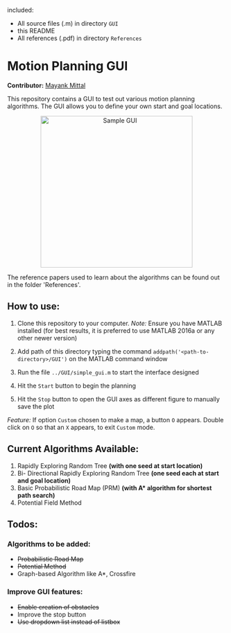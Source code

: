 included:
 - All source files (.m) in directory `GUI`
 - this README
 - All references (.pdf) in directory `References`

# Motion Planning GUI

__Contributor:__ [Mayank Mittal](http://mayankm96.github.io)

This repository contains a GUI to test out various motion planning algorithms. The GUI allows you to define your own start and goal locations.

<p align="center">
<img src="https://github.com/Mayankm96/Motion-Planning-GUI/blob/master/Images/RRT GUI.png" alt="Sample GUI" height="350">
</p>

The reference papers used to learn about the algorithms can be found out in the folder 'References'.

## How to use:

1. Clone this repository to your computer. 
_Note:_ Ensure you have MATLAB installed (for best results, it is preferred to use MATLAB 2016a or any other newer version)

2. Add path of this directory typing the command `addpath('<path-to-directory>/GUI')` on the MATLAB command window
3. Run the file `../GUI/simple_gui.m` to start the interface designed
4. Hit the `Start` button to begin the planning
5. Hit the `Stop` button to open the GUI axes as different figure to manually save the plot

*Feature:* If option `Custom` chosen to make a map, a button `O` appears. Double click on `O` so that an `X` appears, to exit `Custom` mode.

## Current Algorithms Available:
1. Rapidly Exploring Random Tree __(with one seed at start location)__
2. Bi- Directional Rapidly Exploring Random Tree __(one seed each at start and goal location)__
3. Basic Probabilistic Road Map (PRM) __(with A* algorithm for shortest path search)__
4. Potential Field Method

## Todos:

### Algorithms to be added:
- <s>Probabilistic Road Map</s>
- <s>Potential Method</s>
- Graph-based Algorithm like A*, Crossfire

### Improve GUI features:
- <s>Enable creation of obstacles</s> 
- Improve the stop button
- <s>Use dropdown list instead of listbox</s>
